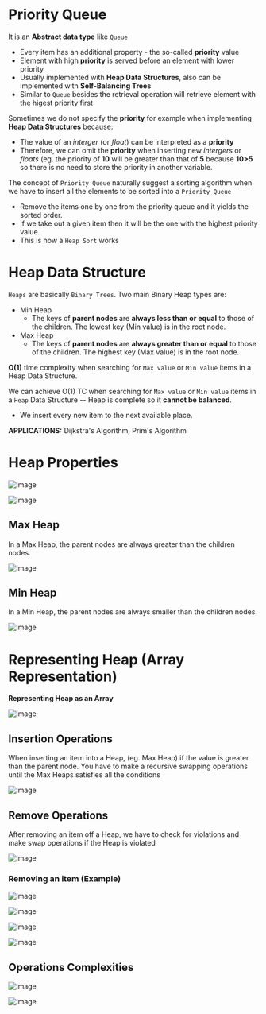# Priority Queue
It is an **Abstract data type** like `Queue`
- Every item has an additional property - the so-called **priority** value
- Element with high **priority** is served before an element with lower priority
- Usually implemented with **Heap Data Structures**, also can be implemented with **Self-Balancing Trees**
- Similar to `Queue` besides the retrieval operation will retrieve element with the higest priority first

Sometimes we do not specify the **priority** for example when implementing **Heap Data Structures** because:
- The value of an _interger_ (or _float_) can be interpreted as a **priority**
- Therefore, we can omit the **priority** when inserting new _intergers_ or _floats_ (eg. the priority of **10** will be greater than that of **5** because **10>5** so there is no need to store the priority in another variable.

The concept of `Priority Queue` naturally suggest a sorting algorithm when we have to insert all the elements to be sorted into a `Priority Queue`
- Remove the items one by one from the priority queue and it yields the sorted order.
- If we take out a given item then it will be the one with the highest priority value.
- This is how a `Heap Sort` works


# Heap Data Structure
`Heaps` are basically `Binary Trees`. Two main Binary Heap types are:
- Min Heap
  - The keys of **parent nodes** are **always less than or equal** to those of the children. The lowest key (Min value) is in the root node.
- Max Heap
  - The keys of **parent nodes** are **always greater than or equal** to those of the children. The highest key (Max value) is in the root node.

**O(1)** time complexity when searching for `Max value` or `Min value` items in a Heap Data Structure.

We can achieve O(1) TC when searching for `Max value` or `Min value` items in a `Heap` Data Structure
-- Heap is complete so it **cannot be balanced**.
- We insert every new item to the next available place.

**APPLICATIONS:** Dijkstra's Algorithm, Prim's Algorithm

# Heap Properties

![image](https://user-images.githubusercontent.com/59940078/177037370-1dd10d50-aeee-49b9-a6ff-f0a920c86553.png)

![image](https://user-images.githubusercontent.com/59940078/177037471-08a033a2-1a9e-4a2e-815b-5002bea62048.png)

## Max Heap

In a Max Heap, the parent nodes are always greater than the children nodes.

![image](https://user-images.githubusercontent.com/59940078/177037497-1e28db2d-41b5-4121-ac68-1efb0448ef9b.png)

## Min Heap

In a Min Heap, the parent nodes are always smaller than the children nodes.

![image](https://user-images.githubusercontent.com/59940078/177037627-4dbe1548-f2bc-4521-a051-25ddf3529aaa.png)

# Representing Heap (Array Representation)

**Representing Heap as an Array**

![image](https://user-images.githubusercontent.com/59940078/177038032-b3c51218-cbf6-4ff3-9dd0-b18a50a86296.png)

## Insertion Operations
When inserting an item into a Heap, (eg. Max Heap) if the value is greater than the parent node. You have to make a recursive swapping operations until the Max Heaps satisfies all the conditions

![image](https://user-images.githubusercontent.com/59940078/177038352-726554b3-f1d7-4136-8885-409783244bf6.png)

## Remove Operations
After removing an item off a Heap, we have to check for violations and make swap operations if the Heap is violated

![image](https://user-images.githubusercontent.com/59940078/177038383-72841b0d-9d7b-427d-9536-797b43a4fb81.png)

### Removing an item (Example)

![image](https://user-images.githubusercontent.com/59940078/177041331-8b15ff1a-7563-49bd-ac39-55a6daf77177.png)

![image](https://user-images.githubusercontent.com/59940078/177041098-523c76af-8a6a-4a3f-90e5-39adce549a86.png)

![image](https://user-images.githubusercontent.com/59940078/177041361-d3e56fd4-e405-4069-81c9-e100af8bbed5.png)

![image](https://user-images.githubusercontent.com/59940078/177041366-3b604824-ca9e-4580-91a2-a8823eb643fa.png)

## Operations Complexities

![image](https://user-images.githubusercontent.com/59940078/177042127-cde2a2ca-a8fd-47f9-9274-312145787bbe.png)

![image](https://user-images.githubusercontent.com/59940078/177042274-7c752d14-0eee-4f9d-b6d0-8db2b35a738e.png)
